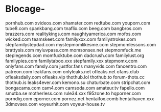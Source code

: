 # Blocage-
pornhub.com
xvideos.com
xhamster.com
redtube.com
youporn.com
tube8.com
spankbang.com
tnaflix.com
beeg.com
bangbros.com
brazzers.com
realitykings.com
naughtyamerica.com
mofos.com
wicked.com
teamskeet.com
familyxxx.com
familystrokes.com
stepfamilystepdad.com
mystepmomlikesme.com
stepmomlessons.com
brattysis.com
myluvpass.com
momsonsex.net
stepmomfuck.me
steplegends.com
momfucktube.com
dadcrush.com
familylust.org
familypies.com
familytaboo.xxx
stepfamily.xxx
stepmomx.com
onlyfans.com
fansly.com
justfor.fans
manyvids.com
fancentro.com
patreon.com 
leakfans.com
onlyleaks.net
ofleaks.net
ofans.club
ofleaksdaily.com
ofleaks.vip
thothub.lol
thothub.to
forum-thots.cc
thothub.is
leaks4ever.com
kemono.su 
chaturbate.com
stripchat.com
bongacams.com
cam4.com
camsoda.com
amateur.tv
fapello.com
smutba.se
motherless.com
rule34.xxx
f95zone.to
hqporner.com
porndig.com
eporner.com
pornez.net
hentaifox.comb
hentaihaven.xxx
3dmovsex.com
voyeurhit.com
voyeur-house.tv
